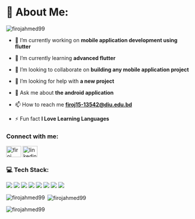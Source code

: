 <h1>💫 About Me:</h1>
<p align="left"> <img src="https://komarev.com/ghpvc/?username=firojahmed99&label=Profile%20views&color=0e75b6&style=flat" alt="firojahmed99" /> </p>

- 🔭 I’m currently working on **mobile application development using flutter**

- 🌱 I’m currently learning **advanced flutter**

- 👯 I’m looking to collaborate on **building any mobile application project**

- 🤝 I’m looking for help with **a new project**

- 💬 Ask me about **the android application**

- 📫 How to reach me **firoj15-13542@diu.edu.bd**

- ⚡ Fun fact **I Love Learning Languages**

<h3 align="left">Connect with me:</h3>
<p align="left">
<a href="https://twitter.com/firoj_____ahmed" target="blank"><img align="center" src="https://raw.githubusercontent.com/rahuldkjain/github-profile-readme-generator/master/src/images/icons/Social/twitter.svg" alt="firoj_____ahmed" height="30" width="40" /></a>
<a href="https://linkedin.com/in/linkedin.com/in/md-firoj-ahmed-7317591a7/" target="blank"><img align="center" src="https://raw.githubusercontent.com/rahuldkjain/github-profile-readme-generator/master/src/images/icons/Social/linked-in-alt.svg" alt="linkedin.com/in/md-firoj-ahmed-7317591a7/" height="30" width="40" /></a>
</p>

<h3 align="left">💻 Tech Stack:</h3>

<p align="left">
  
  <!-- Dart -->
  <img src="https://img.shields.io/badge/dart-%230175C2.svg?style=for-the-badge&logo=dart&logoColor=white" />
  
  <!-- Flutter -->
  <img src="https://img.shields.io/badge/Flutter-%2302569B.svg?style=for-the-badge&logo=flutter&logoColor=white" />
  
  <!-- Android -->
  <img src="https://img.shields.io/badge/Android-%233DDC84.svg?style=for-the-badge&logo=android&logoColor=white" />
  
  <!-- Python -->
  <img src="https://img.shields.io/badge/Python-3776AB?style=for-the-badge&logo=python&logoColor=white" />
  
  <!-- MySQL -->
  <img src="https://img.shields.io/badge/mysql-%2300f.svg?style=for-the-badge&logo=mysql&logoColor=white" />
  
  <!-- SQLite -->
  <img src="https://img.shields.io/badge/sqlite-%2307405e.svg?style=for-the-badge&logo=sqlite&logoColor=white" />
  
  <!-- Postman -->
  <img src="https://img.shields.io/badge/Postman-FF6C37?style=for-the-badge&logo=postman&logoColor=white" />
  
  <!-- AWS -->
  <img src="https://img.shields.io/badge/AWS-%23FF9900.svg?style=for-the-badge&logo=amazonaws&logoColor=white" />
  
</p>


<p><img align="left" src="https://github-readme-stats.vercel.app/api/top-langs?username=firojahmed99&show_icons=true&locale=en&layout=compact" alt="firojahmed99" /></p>

<p>&nbsp;<img align="center" src="https://github-readme-stats.vercel.app/api?username=firojahmed99&show_icons=true&locale=en" alt="firojahmed99" /></p>

<p><img align="center" src="https://github-readme-streak-stats.herokuapp.com/?user=firojahmed99&" alt="firojahmed99" /></p>
